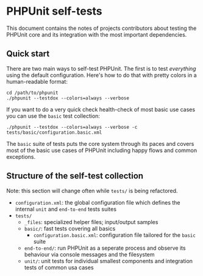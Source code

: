 # PHPUnit self-tests

This document contains the notes of projects contributors about testing the PHPUnit core and its integration with the most important dependencies. 

## Quick start

There are two main ways to self-test PHPUnit. The first is to test _everything_ using the default configuration. Here's how to do that with pretty colors in a human-readable format: 

```
cd /path/to/phpunit
./phpunit --testdox --colors=always --verbose
```

If you want to do a very quick check health-check of most basic use cases you can use the `basic` test collection:

```
./phpunit --testdox --colors=always --verbose -c tests/basic/configuration.basic.xml
```

The `basic` suite of tests puts the core system through its paces and covers most of the basic use cases of PHPUnit including happy flows and common exceptions. 

## Structure of the self-test collection

Note: this section will change often while `tests/` is being refactored.

- `configuration.xml`: the global configuration file which defines the internal `unit` and `end-to-end` tests suites
- `tests/`
  - `_files`: specialized helper files; input/output samples
  - `basic/`: fast tests covering all basics
    - `configuration.basic.xml`: configuration file tailored for the `basic` suite
  - `end-to-end/`: run PHPUnit as a seperate process and observe its behaviour via console messages and the filesystem
  - `unit/`: unit tests for individual smallest components and integration tests of common usa cases
